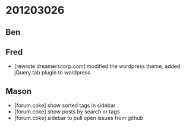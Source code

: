# 201203026

## Ben



## Fred
- [rewrote dreamerscorp.com] modified the wordpress theme, added jQuery tab plugin to wordpress



## Mason
- [forum.coke] show sorted tags in sidebar
- [forum.coke] show posts by search or tags
- [forum.coke] sidebar to pull open issues from github


